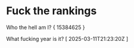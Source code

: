 # Fuck the rankings

Who the hell am I?
{ 15384625 }

What fucking year is it?
[ 2025-03-11T21:23:20Z ]
